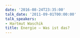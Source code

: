 ```yaml
---
date: '2016-08-24T23:35:00'
talk_date: '2011-09-01T00:00:00'
talk_speakers:
- Hartmut Waschik
title: Energie – Was ist das?
---
```

